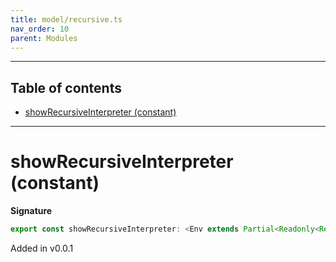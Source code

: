 ```yaml
---
title: model/recursive.ts
nav_order: 10
parent: Modules
---
```


---

<h2 class="text-delta">Table of contents</h2>

- [showRecursiveInterpreter (constant)](#showrecursiveinterpreter-constant)

---

# showRecursiveInterpreter (constant)

**Signature**

```ts
export const showRecursiveInterpreter: <Env extends Partial<Readonly<Record<"ShowURI", any>>>>() => ModelAlgebraRecursive<"ShowURI", Env> = ...
```

Added in v0.0.1
